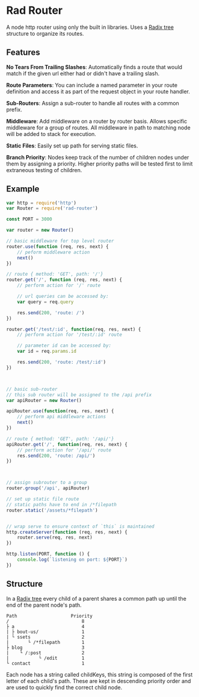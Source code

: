 # Rad Router

A node http router using only the built in libraries. Uses a [Radix tree](https://en.wikipedia.org/wiki/Radix_tree) structure to organize its routes.

## Features

**No Tears From Trailing Slashes**: Automatically finds a route that would match if the given url either had or didn't have a trailing slash.

**Route Parameters**: You can include a named parameter in your route definition and access it as part of the request object in your route handler.

**Sub-Routers**: Assign a sub-router to handle all routes with a common prefix.

**Middleware**: Add middleware on a router by router basis. Allows specific middleware for a group of routes. All middleware in path to matching node will be added to stack for execution.

**Static Files**: Easily set up path for serving static files.

**Branch Priority**: Nodes keep track of the number of children nodes under them by assigning a priority. Higher priority paths will be tested first to limit extraneous testing of children.


## Example

``` js
var http = require('http')
var Router = require('rad-router')

const PORT = 3000

var router = new Router()

// basic middleware for top level router
router.use(function (req, res, next) {
    // peform middleware action
    next()
})

// route { method: 'GET', path: '/'}
router.get('/', function (req, res, next) {
    // perform action for '/' route

    // url queries can be accessed by:
    var query = req.query

    res.send(200, 'route: /')
})

router.get('/test/:id', function(req, res, next) {
    // perform action for '/test/:id' route

    // parameter id can be accessed by:
    var id = req.params.id

    res.send(200, 'route: /test/:id')
})



// basic sub-router
// this sub router will be assigned to the /api prefix
var apiRouter = new Router()

apiRouter.use(function(req, res, next) {
    // perform api middleware actions
    next()
})

// route { method: 'GET', path: '/api/'}
apiRouter.get('/', function(req, res, next) {
    // perform action for '/api/' route
    res.send(200, 'route: /api/')
})



// assign subrouter to a group
router.group('/api', apiRouter)

// set up static file route
// static paths have to end in /*filepath
router.static('/assets/*filepath')


// wrap serve to ensure context of `this` is maintained
http.createServer(function (req, res, next) {
    router.serve(req, res, next)
})

http.listen(PORT, function () {
    console.log(`listening on port: ${PORT}`)
})
```

## Structure

In a [Radix tree](https://en.wikipedia.org/wiki/Radix_tree) every child of a parent shares a common path up until the end of the parent node's path.

```
Path                    Priority
/                           8
├ a                         4
| ├ bout-us/                1
| └ ssets                   2
|       └ /*filepath        1
├ blog                      3
|    └ /:post               2
|           └ /edit         1
└ contact                   1
```

Each node has a string called childKeys, this string is composed of the first letter of each child's path. These are kept in descending priority order and are used to quickly find the correct child node.

